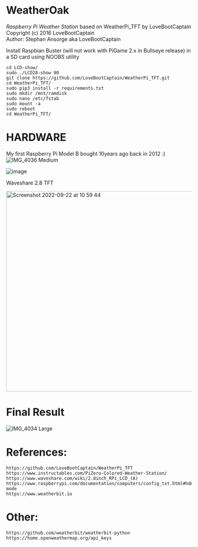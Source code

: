 # WeatherOak

*Raspberry Pi Weather Station* based on WeatherPi_TFT by LoveBootCaptain  
Copyright (c) 2016 LoveBootCaptain  
Author: Stephan Ansorge aka LoveBootCaptain  
  
Install Raspbian Buster (will not work with PiGame 2.x in Bullseye release) in a SD card using NOOBS utility  
  
    cd LCD-show/
    sudo ./LCD28-show 90
    git clone https://github.com/LoveBootCaptain/WeatherPi_TFT.git
    cd WeatherPi_TFT/
    sudo pip3 install -r requirements.txt
    sudo mkdir /mnt/ramdisk
    sudo nano /etc/fstab
    sudo mount -a
    sudo reboot
    cd WeatherPi_TFT/

# HARDWARE

My first Raspberry Pi Model B bought 10years ago back in 2012 :)  
![IMG_4036 Medium](https://user-images.githubusercontent.com/41960992/191621482-1641d33b-efe5-4a2b-a5b1-2e4ae0f6ecf9.jpeg)
  
![image](https://user-images.githubusercontent.com/41960992/191719871-005da166-7f65-4c04-b8b0-c86faaf528b7.png)
  
Waveshare 2.8 TFT  
  
<img width="544" alt="Screenshot 2022-09-22 at 10 59 44" src="https://user-images.githubusercontent.com/41960992/191718792-f4be61a5-9c76-414a-a451-06fd6d7ee262.png">
  
# Final Result
  
![IMG_4034 Large](https://user-images.githubusercontent.com/41960992/191621494-a1239d85-5ee5-448c-880d-17dc3130e1cd.jpeg)
  
# References:

    https://github.com/LoveBootCaptain/WeatherPi_TFT
    https://www.instructables.com/PiZero-Colored-Weather-Station/
    https://www.waveshare.com/wiki/2.8inch_RPi_LCD_(A)
    https://www.raspberrypi.com/documentation/computers/config_txt.html#hdmi-mode
    https://www.weatherbit.io

# Other:
    https://github.com/weatherbit/weatherbit-python
    https://home.openweathermap.org/api_keys

